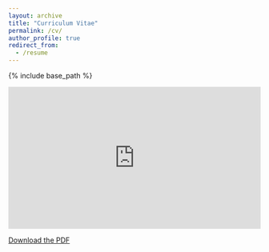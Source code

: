 ```yaml
---
layout: archive
title: "Curriculum Vitae"
permalink: /cv/
author_profile: true
redirect_from:
  - /resume
---
```


{% include base_path %}

<div style="position: relative; width: 100%; padding-top: 56.25%; height: 0;">
    <iframe src="https://drive.google.com/file/d/1l_LpEl1i7L_DHD7WGiPqyvoQtWlRNxCs/preview" width="640" height="480" allow="autoplay" style="position: absolute; top: 0; left: 0; width: 100%; height: 100%; border: none;"></iframe>
</div>

<p><a href="https://drive.google.com/uc?export=download&id=1l_LpEl1i7L_DHD7WGiPqyvoQtWlRNxCs" target="_blank">Download the PDF</a></p>
